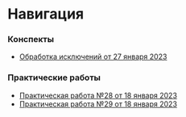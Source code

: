 # Навигация
### Конспекты
- [Обработка исключений от 27 января 2023](27-01-2023-exceptions.md)

### Практические работы
- [Практическая работа №28 от 18 января 2023](practical-work-28/)
- [Практическая работа №29 от 18 января 2023](practical-work-29/)
